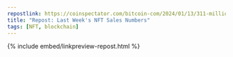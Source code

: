 ```yaml
---
repostlink: https://coinspectator.com/bitcoin-com/2024/01/13/311-million-in-nft-sales-amidst-fluctuating-blockchain-and-collection-performances/
title: "Repost: Last Week's NFT Sales Numbers"
tags: [NFT, blockchain]
---
```


{% include embed/linkpreview-repost.html %}
